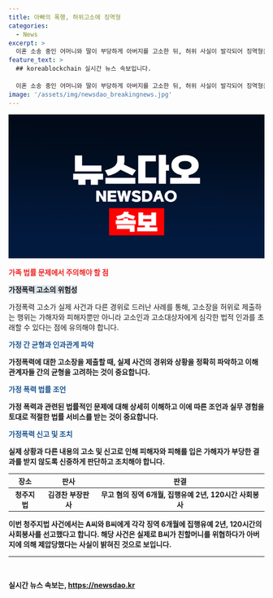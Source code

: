 ```yaml
---
title: 아빠의 폭행, 허위고소에 징역형
categories:
  - News
excerpt: >
  이혼 소송 중인 어머니와 딸이 부당하게 아버지를 고소한 뒤, 허위 사실이 발각되어 징역형을 선고받는 사건이 발생했습니다. 청주지법은 무고 혐의로 A씨와 B씨에게 각각 징역 6개월에 집행유예 2년을 선고하고, 사회봉사 120시간을 명령했습니다. A씨는 이혼 소송에서 유리한 지위를 얻기 위해 딸을 동원해 부당한 고소장을 제출한 혐의를 받았으며, 경찰 조사 결과 딸이 할머니를 위협하다가 아버지에 의해 제압된 것으로 밝혀졌습니다. 이에 대해 어머니 A씨 역시 해당 장면을 목격했다는 결과가 나왔습니다.
feature_text: >
  ## koreablockchain 실시간 뉴스 속보입니다.

  이혼 소송 중인 어머니와 딸이 부당하게 아버지를 고소한 뒤, 허위 사실이 발각되어 징역형을 선고받는 사건이 발생했습니다. 청주지법은 무고 혐의로 A씨와 B씨에게 각각 징역 6개월에 집행유예 2년을 선고하고, 사회봉사 120시간을 명령했습니다. A씨는 이혼 소송에서 유리한 지위를 얻기 위해 딸을 동원해 부당한 고소장을 제출한 혐의를 받았으며, 경찰 조사 결과 딸이 할머니를 위협하다가 아버지에 의해 제압된 것으로 밝혀졌습니다. 이에 대해 어머니 A씨 역시 해당 장면을 목격했다는 결과가 나왔습니다.
image: '/assets/img/newsdao_breakingnews.jpg'
---
```


<p><img src="/assets/img/newsdao_breakingnews.jpg" alt="koreablockchain 속보" /></p>

<p><b><span style="color: #ee2323;">가족 법률 문제에서 주의해야 할 점</span></b></p>

<p><b><span style="background-color: #21538527;">가정폭력 고소의 위험성</span></b></p>

<p data-ke-size="size16">가정폭력 고소가 실제 사건과 다른 경위로 드러난 사례를 통해, 고소장을 허위로 제출하는 행위는 가해자와 피해자뿐만 아니라 고소인과 고소대상자에게 심각한 법적 인과를 초래할 수 있다는 점에 유의해야 합니다.</p>

<p><b><span style="color: #1a5490;">가정 간 균형과 인과관계 파악</span><b></p>

<p data-ke-size="size16">가정폭력에 대한 고소장을 제출할 때, 실제 사건의 경위와 상황을 정확히 파악하고 이해 관계자들 간의 균형을 고려하는 것이 중요합니다.</p>

<p><b><span style="color: #1a5490;">가정 폭력 법률 조언</span><b></p>

<p data-ke-size="size16">가정 폭력과 관련된 법률적인 문제에 대해 상세히 이해하고 이에 따른 조언과 실무 경험을 토대로 적절한 법률 서비스를 받는 것이 중요합니다.</p>

<p><b><span style="color: #1a5490;">가정폭력 신고 및 조치</span><b></p>

<p data-ke-size="size16">실제 상황과 다른 내용의 고소 및 신고로 인해 피해자와 피해를 입은 가해자가 부당한 결과를 받지 않도록 신중하게 판단하고 조치해야 합니다.</p>

<table>
<thead>
<tr>
<th style="text-align: center;">장소</th>
<th style="text-align: center;">판사</th>
<th style="text-align: center;">판결</th>
</tr>
</thead>
<tbody>
<tr>
<td style="text-align: center;">청주지법</td>
<td style="text-align: center;">김경찬 부장판사</td>
<td style="text-align: center;">무고 혐의 징역 6개월, 집행유예 2년, 120시간 사회봉사</td>
</tr>
</tbody>
</table> 

<p data-ke-size="size16">이번 청주지법 사건에서는 A씨와 B씨에게 각각 징역 6개월에 집행유예 2년, 120시간의 사회봉사를 선고했다고 합니다. 해당 사건은 실제로 B씨가 친할머니를 위협하다가 아버지에 의해 제압당했다는 사실이 밝혀진 것으로 보입니다.</p>

<hr>

<p data-ke-size="size16">&nbsp;</p>
실시간 뉴스 속보는, <a href="https://newsdao.kr" rel="dofollow">https://newsdao.kr</a>


